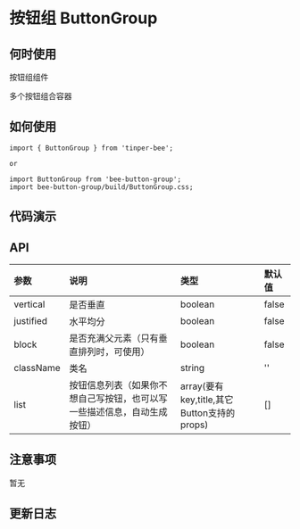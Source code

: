 # 按钮组 ButtonGroup

## 何时使用
按钮组组件

多个按钮组合容器

## 如何使用

```
import { ButtonGroup } from 'tinper-bee';

or

import ButtonGroup from 'bee-button-group';
import bee-button-group/build/ButtonGroup.css;

```

## 代码演示

## API

|参数|说明|类型|默认值|
|:---|:-----|:----|:------|
|vertical|是否垂直|boolean|false|
|justified|水平均分|boolean|false|
|block|是否充满父元素（只有垂直排列时，可使用）|boolean|false|
|className|类名|string|''|
|list|按钮信息列表（如果你不想自己写按钮，也可以写一些描述信息，自动生成按钮）|array(要有key,title,其它Button支持的props)|[]|

## 注意事项

暂无

## 更新日志